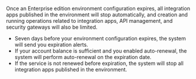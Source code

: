 Once an Enterprise edition environment configuration expires, all integration apps published in the environment will stop automatically, and creation and running operations related to integration apps, API management, and security gateways will also be limited.

- Seven days before your environment configuration expires, the system will send you expiration alerts.
- If your account balance is sufficient and you enabled auto-renewal, the system will perform auto-renewal on the expiration date.
- If the service is not renewed before expiration, the system will stop all integration apps published in the environment.
